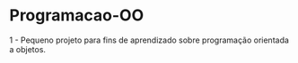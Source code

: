 # Programacao-OO

1 - Pequeno projeto para fins de aprendizado sobre programação orientada a objetos.
